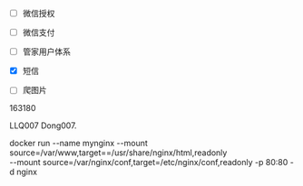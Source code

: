 - [ ] 微信授权
- [ ] 微信支付
- [ ] 管家用户体系
- [x] 短信
- [ ] 爬图片





163180

LLQ007  Dong007.


docker run --name mynginx --mount source=/var/www,target==/usr/share/nginx/html,readonly \
--mount source=/var/nginx/conf,target=/etc/nginx/conf,readonly -p 80:80 -d nginx